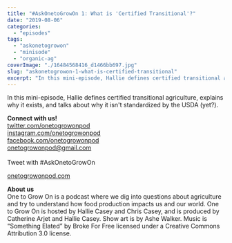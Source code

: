 ```yaml
---
title: "#AskOnetoGrowOn 1: What is 'Certified Transitional'?"
date: "2019-08-06"
categories: 
  - "episodes"
tags: 
  - "askonetogrowon"
  - "minisode"
  - "organic-ag"
coverImage: "./16484568416_d1466bb697.jpg"
slug: "askonetogrowon-1-what-is-certified-transitional"
excerpt: "In this mini-episode, Hallie defines certified transitional agriculture, explains why it exists, and talks about why it isn't standardized by the USDA (yet?)."
---
```


In this mini-episode, Hallie defines certified transitional agriculture, explains why it exists, and talks about why it isn't standardized by the USDA (yet?).

**Connect with us!**  
[twitter.com/onetogrowonpod](http://twitter.com/onetogrowonpod)  
[instagram.com/onetogrowonpod  
](http://instagram.com/onetogrowonpod)[facebook.com/onetogrowonpod  
](http://facebook.com/onetogrowonpod)[onetogrowonpod@gmail.com  
](mailto:onetogrowonpod@gmail.com)  
Tweet with #AskOnetoGrowOn

[onetogrowonpod.com](http://onetogrowonpod.com/)

**About us**  
One to Grow On is a podcast where we dig into questions about agriculture and try to understand how food production impacts us and our world. One to Grow On is hosted by Hallie Casey and Chris Casey, and is produced by Catherine Arjet and Hallie Casey. Show art is by Ashe Walker. Music is “Something Elated” by Broke For Free licensed under a Creative Commons Attribution 3.0 license.
